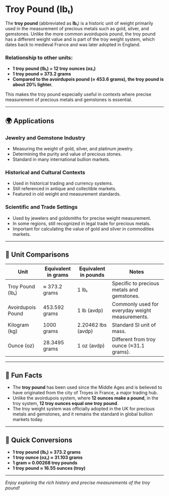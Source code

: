 # Troy Pound (lbₜ)

The **troy pound** (abbreviated as **lbₜ**) is a historic unit of weight primarily used in the measurement of precious metals such as gold, silver, and gemstones. Unlike the more common avoirdupois pound, the troy pound has a different weight value and is part of the troy weight system, which dates back to medieval France and was later adopted in England.

### Relationship to other units:
- **1 troy pound (lbₜ) = 12 troy ounces (ozₜ)**
- **1 troy pound ≈ 373.2 grams**
- **Compared to the avoirdupois pound (≈ 453.6 grams), the troy pound is about 20% lighter.**

This makes the troy pound especially useful in contexts where precise measurement of precious metals and gemstones is essential.

---

## 🌍 Applications

### Jewelry and Gemstone Industry
- Measuring the weight of gold, silver, and platinum jewelry.
- Determining the purity and value of precious stones.
- Standard in many international bullion markets.

### Historical and Cultural Contexts
- Used in historical trading and currency systems.
- Still referenced in antique and collectible markets.
- Featured in old weight and measurement standards.

### Scientific and Trade Settings
- Used by jewelers and goldsmiths for precise weight measurement.
- In some regions, still recognized in legal trade for precious metals.
- Important for calculating the value of gold and silver in commodities markets.

---

## 📏 Unit Comparisons

| Unit                   | Equivalent in grams | Equivalent in pounds | Notes                                              |
|------------------------|----------------------|----------------------|-----------------------------------------------------|
| Troy Pound (lbₜ)      | ≈ 373.2 grams       | 1 lbₜ                | Specific to precious metals and gemstones.        |
| Avoirdupois Pound     | 453.592 grams       | 1 lb (avdp)          | Commonly used for everyday weight measurements. |
| Kilogram (kg)          | 1000 grams          | 2.20462 lbs (avdp)   | Standard SI unit of mass.                         |
| Ounce (oz)             | 28.3495 grams       | 1 oz (avdp)          | Different from troy ounce (≈31.1 grams).        |

---

## 🌟 Fun Facts

- The **troy pound** has been used since the Middle Ages and is believed to have originated from the city of Troyes in France, a major trading hub.
- Unlike the avoirdupois system, where **12 ounces make a pound**, in the troy system, **12 troy ounces equal one troy pound**.
- The troy weight system was officially adopted in the UK for precious metals and gemstones, and it remains the standard in global bullion markets today.

---

## 🔄 Quick Conversions

- **1 troy pound (lbₜ) ≈ 373.2 grams**
- **1 troy ounce (ozₜ) ≈ 31.103 grams**
- **1 gram ≈ 0.00268 troy pounds**
- **1 troy pound ≈ 16.55 ounces (troy)**

---

*Enjoy exploring the rich history and precise measurements of the troy pound!*